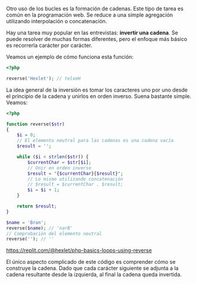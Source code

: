 Otro uso de los bucles es la formación de cadenas. Este tipo de tarea es común en la programación web. Se reduce a una simple agregación utilizando interpolación o concatenación.

Hay una tarea muy popular en las entrevistas: **invertir una cadena**. Se puede resolver de muchas formas diferentes, pero el enfoque más básico es recorrerla carácter por carácter.

Veamos un ejemplo de cómo funciona esta función:

```php
<?php

reverse('Hexlet'); // telxeH
```

La idea general de la inversión es tomar los caracteres uno por uno desde el principio de la cadena y unirlos en orden inverso. Suena bastante simple. Veamos:

```php
<?php

function reverse($str)
{
    $i = 0;
    // El elemento neutral para las cadenas es una cadena vacía
    $result = '';

    while ($i < strlen($str)) {
        $currentChar = $str[$i];
        // Unir en orden inverso
        $result = "{$currentChar}{$result}";
        // Lo mismo utilizando concatenación
        // $result = $currentChar . $result;
        $i = $i + 1;
    }

    return $result;
}

$name = 'Bran';
reverse($name); // 'narB'
// Comprobación del elemento neutral
reverse(''); // ''
```

https://replit.com/@hexlet/php-basics-loops-using-reverse

El único aspecto complicado de este código es comprender cómo se construye la cadena. Dado que cada carácter siguiente se adjunta a la cadena resultante desde la izquierda, al final la cadena queda invertida.
